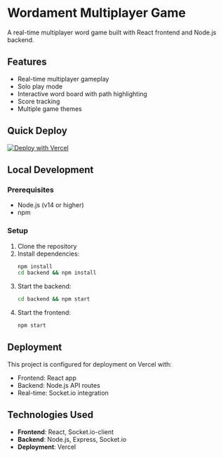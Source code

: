 # Wordament Multiplayer Game

A real-time multiplayer word game built with React frontend and Node.js backend.

## Features

- Real-time multiplayer gameplay
- Solo play mode
- Interactive word board with path highlighting
- Score tracking
- Multiple game themes

## Quick Deploy

[![Deploy with Vercel](https://vercel.com/button)](https://vercel.com/new/clone?repository-url=https://github.com/sushobhanparida/wordament-multiplayer)

## Local Development

### Prerequisites
- Node.js (v14 or higher)
- npm

### Setup
1. Clone the repository
2. Install dependencies:
   ```bash
   npm install
   cd backend && npm install
   ```
3. Start the backend:
   ```bash
   cd backend && npm start
   ```
4. Start the frontend:
   ```bash
   npm start
   ```

## Deployment

This project is configured for deployment on Vercel with:
- Frontend: React app
- Backend: Node.js API routes
- Real-time: Socket.io integration

## Technologies Used

- **Frontend**: React, Socket.io-client
- **Backend**: Node.js, Express, Socket.io
- **Deployment**: Vercel 